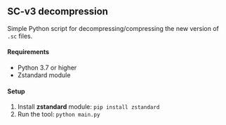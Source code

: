 ## SC-v3 decompression
Simple Python script for decompressing/compressing the new version of `.sc` files.

#### Requirements
- Python 3.7 or higher
- Zstandard module
#### Setup
1. Install **zstandard** module: `pip install zstandard`
2. Run the tool: `python main.py`
